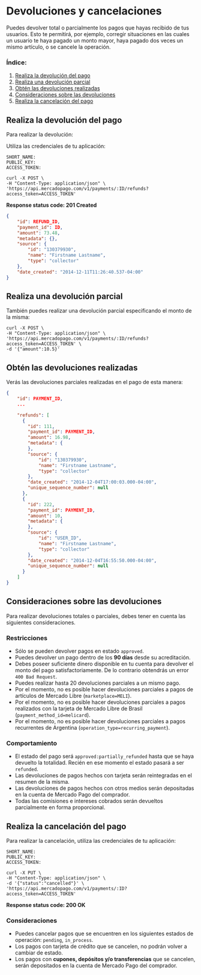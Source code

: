 # Devoluciones y cancelaciones

Puedes devolver total o parcialmente los pagos que hayas recibido de tus usuarios. Esto te permitirá, por ejemplo, corregir situaciones en las cuales un usuario te haya pagado un monto mayor, haya pagado dos veces un mismo artículo, o se cancele la operación.

### Índice:

1. [Realiza la devolución del pago](#realiza-la-devolución-del-pago)
2. [Realiza una devolución parcial](#realiza-una-devolución-parcial)
3. [Obtén las devoluciones realizadas](#obtén-las-devoluciones-realizadas)
4. [Consideraciones sobre las devoluciones](#consideraciones-sobre-las-devoluciones)
5. [Realiza la cancelación del pago](#realiza-la-cancelación-del-pago)


## Realiza la devolución del pago

Para realizar la devolución:

Utiliza las credenciales de tu aplicación:

```
SHORT_NAME:
PUBLIC_KEY:
ACCESS_TOKEN:
```

```curl
curl -X POST \
-H "Content-Type: application/json" \
'https://api.mercadopago.com/v1/payments/:ID/refunds?access_token=ACCESS_TOKEN'
```

**Response status code: 201 Created**

```json
{
	"id": REFUND_ID,
	"payment_id": ID,
	"amount": 73.48,
	"metadata": {},
	"source": {
		"id": "130379930",
		"name": "Firstname Lastname",
		"type": "collector"
	},
	"date_created": "2014-12-11T11:26:40.537-04:00"
}
```

## Realiza una devolución parcial

También puedes realizar una devolución parcial especificando el monto de la misma:

```curl
curl -X POST \
-H "Content-Type: application/json" \
'https://api.mercadopago.com/v1/payments/:ID/refunds?access_token=ACCESS_TOKEN' \
-d '{"amount":10.5}'
```

## Obtén las devoluciones realizadas

Verás las devoluciones parciales realizadas en el pago de esta manera:

```json
{
    "id": PAYMENT_ID,
    ...

    "refunds": [
      {
        "id": 111,
        "payment_id": PAYMENT_ID,
        "amount": 16.98,
        "metadata": {
        },
        "source": {
            "id": "130379930",
            "name": "Firstname Lastname",
            "type": "collector"
        },
        "date_created": "2014-12-04T17:00:03.000-04:00",
        "unique_sequence_number": null
      },
      {
        "id": 222,
        "payment_id": PAYMENT_ID,
        "amount": 10,
        "metadata": {
        },
        "source": {
            "id": "USER_ID",
            "name": "Firstname Lastname",
            "type": "collector"
        },
        "date_created": "2014-12-04T16:55:50.000-04:00",
        "unique_sequence_number": null
      }
    ]
}
```

## Consideraciones sobre las devoluciones

Para realizar devoluciones totales o parciales, debes tener en cuenta las siguientes consideraciones.

### Restricciones

- Sólo se pueden devolver pagos en estado `approved`.
- Puedes devolver un pago dentro de los **90 días** desde su acreditación.
- Debes poseer suficiente dinero disponible en tu cuenta para devolver el monto del pago satisfactoriamente. De lo contrario obtendrás un error `400 Bad Request`.
- Puedes realizar hasta 20 devoluciones parciales a un mismo pago.
- Por el momento, no es posible hacer devoluciones parciales a pagos de artículos de Mercado Libre (`marketplace=MELI`).
- Por el momento, no es posible hacer devoluciones parciales a pagos realizados con la tarjeta de Mercado Libre de Brasil (`payment_method_id=melicard`).
- Por el momento, no es posible hacer devoluciones parciales a pagos recurrentes de Argentina (`operation_type=recurring_payment`).

### Comportamiento

- El estado del pago será `approved:partially_refunded` hasta que se haya devuelto la totalidad. Recién en ese momento el estado pasará a ser `refunded`.
- Las devoluciones de pagos hechos con tarjeta serán reintegradas en el resumen de la misma.
- Las devoluciones de pagos hechos con otros medios serán depositadas en la cuenta de Mercado Pago del comprador.
- Todas las comisiones e intereses cobrados serán devueltos parcialmente en forma proporcional.

## Realiza la cancelación del pago

Para realizar la cancelación, utiliza las credenciales de tu aplicación:

```
SHORT_NAME: 
PUBLIC_KEY: 
ACCESS_TOKEN:
```

```curl
curl -X PUT \
-H "Content-Type: application/json" \
-d '{"status":"cancelled"}' \
'https://api.mercadopago.com/v1/payments/:ID?access_token=ACCESS_TOKEN'
```

**Response status code: 200 OK**

### Consideraciones

- Puedes cancelar pagos que se encuentren en los siguientes estados de operación: `pending`, `in_process`.
- Los pagos con tarjeta de crédito que se cancelen, no podrán volver a cambiar de estado.
- Los pagos con **cupones, depósitos y/o transferencias** que se cancelen, serán depositados en la cuenta de Mercado Pago del comprador.
